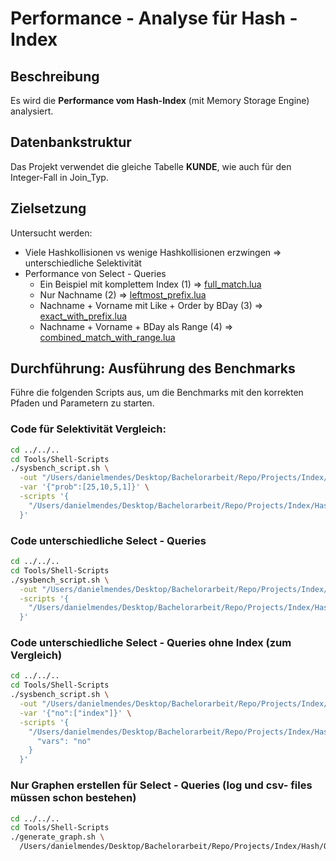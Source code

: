 # Performance - Analyse für Hash - Index

## Beschreibung

Es wird die **Performance vom Hash-Index** (mit Memory Storage Engine) analysiert.

## Datenbankstruktur

Das Projekt verwendet die gleiche Tabelle **KUNDE**, wie auch für den Integer-Fall in Join_Typ.

## Zielsetzung
Untersucht werden:
- Viele Hashkollisionen vs wenige Hashkollisionen erzwingen => unterschiedliche Selektivität
- Performance von Select - Queries
    - Ein Beispiel mit komplettem Index (1) => [full_match.lua](Scripts/query_differences/query_differences_select/full_match.lua)
    - Nur Nachname (2) => [leftmost_prefix.lua](Scripts/query_differences/query_differences_select/leftmost_prefix.lua)
    - Nachname + Vorname mit Like + Order by BDay (3) => [exact_with_prefix.lua](Scripts/query_differences/query_differences_select/exact_with_prefix.lua)
    - Nachname + Vorname + BDay als Range (4) => [combined_match_with_range.lua](Scripts/query_differences/query_differences_select/combined_match_with_range.lua)

## Durchführung: Ausführung des Benchmarks
Führe die folgenden Scripts aus, um die Benchmarks mit den korrekten Pfaden und Parametern zu starten.

### Code für Selektivität Vergleich:
```bash
cd ../../..
cd Tools/Shell-Scripts
./sysbench_script.sh \
  -out "/Users/danielmendes/Desktop/Bachelorarbeit/Repo/Projects/Index/Hash/Output" \
  -var '{"prob":[25,10,5,1]}' \
  -scripts '{
    "/Users/danielmendes/Desktop/Bachelorarbeit/Repo/Projects/Index/Hash/Scripts/selectivity_changes": {"vars": "prob"}
  }'
```

### Code unterschiedliche Select - Queries
```bash
cd ../../..
cd Tools/Shell-Scripts
./sysbench_script.sh \
  -out "/Users/danielmendes/Desktop/Bachelorarbeit/Repo/Projects/Index/Hash/Output" \
  -scripts '{
    "/Users/danielmendes/Desktop/Bachelorarbeit/Repo/Projects/Index/Hash/Scripts/query_differences": {}
  }'
```

### Code unterschiedliche Select - Queries ohne Index (zum Vergleich)
```bash
cd ../../..
cd Tools/Shell-Scripts
./sysbench_script.sh \
  -out "/Users/danielmendes/Desktop/Bachelorarbeit/Repo/Projects/Index/Hash/Output" \
  -var '{"no":["index"]}' \
  -scripts '{
    "/Users/danielmendes/Desktop/Bachelorarbeit/Repo/Projects/Index/Hash/Scripts/query_differences": {
      "vars": "no"
    }
  }'
```

### Nur Graphen erstellen für Select - Queries (log und csv- files müssen schon bestehen)
```bash
cd ../../..
cd Tools/Shell-Scripts
./generate_graph.sh \
  /Users/danielmendes/Desktop/Bachelorarbeit/Repo/Projects/Index/Hash/Output
```